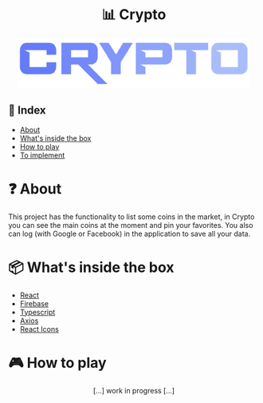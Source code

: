 <h1 align="center">📊 Crypto</h1>

<p align="center">
  <img src="./src/assets/crypto.png" height="100" />
</p>

## 📌 Index
- [About](#about)
- [What's inside the box](#whats-inside-the-box)
- [How to play](#how-to-play)
- [To implement](#to-implement)

<h1 id="about">❓ About</h1>

This project has the functionality to list some coins in the market, in Crypto you can see the main coins at the moment and pin your favorites. You also can log (with Google or Facebook) in the application to save all your data.

<h1 id="whats-inside-the-box">📦 What's inside the box</h1>

- [React](https://reactjs.org)
- [Firebase](https://firebase.google.com/)
- [Typescript](https://www.typescriptlang.org/)
- [Axios](https://github.com/axios/axios)
- [React Icons](https://www.npmjs.com/package/react-icons)

<h1 id="how-to-play">🎮 How to play</h1>

<p align="center">[...] work in progress [...]</p>